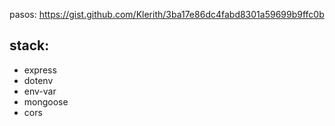 pasos: https://gist.github.com/Klerith/3ba17e86dc4fabd8301a59699b9ffc0b

## stack:

- express
- dotenv
- env-var
- mongoose
- cors
